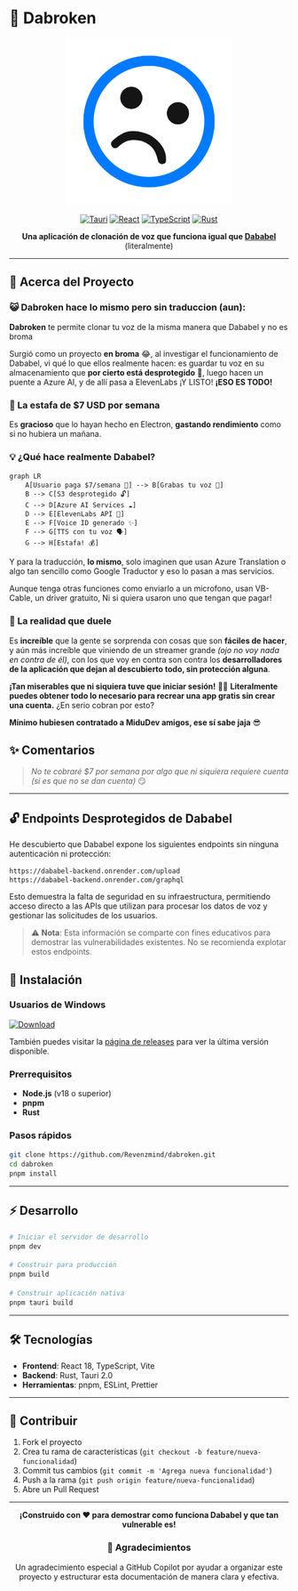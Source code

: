 # 🎤 Dabroken

<div align="center">

<img src="./public/icons/icon.svg" width="300" height="300" alt="Dabroken Logo">


[![Tauri](https://img.shields.io/badge/Tauri-2.0-blue?style=for-the-badge&logo=tauri)](https://tauri.app/)
[![React](https://img.shields.io/badge/React-18.3-61DAFB?style=for-the-badge&logo=react)](https://reactjs.org/)
[![TypeScript](https://img.shields.io/badge/TypeScript-5.6-3178C6?style=for-the-badge&logo=typescript)](https://www.typescriptlang.org/)
[![Rust](https://img.shields.io/badge/Rust-1.0-CE422B?style=for-the-badge&logo=rust)](https://www.rust-lang.org/)

**Una aplicación de clonación de voz que funciona igual que [Dababel](https://www.dababel.com/)** (literalmente)

</div>

---

## 🎯 Acerca del Proyecto

### 😺 **Dabroken** hace lo mismo pero sin traduccion (aun):

**Dabroken** te permite clonar tu voz de la misma manera que Dababel y no es broma

Surgió como un proyecto **en broma** 😂, al investigar el funcionamiento de Dababel, vi qué lo que ellos realmente hacen: es guardar tu voz en su almacenamiento que **por cierto está desprotegido** 🤡, luego hacen un puente a Azure AI, y de allí pasa a ElevenLabs ¡Y LISTO! **¡ESO ES TODO!**

### 💸 La estafa de $7 USD por semana

Es **gracioso** que lo hayan hecho en Electron, **gastando rendimiento** como si no hubiera un mañana. 

### 💡 ¿Qué hace realmente Dababel?

```mermaid
graph LR
    A[Usuario paga $7/semana 💸] --> B[Grabas tu voz 🎤]
    B --> C[S3 desprotegido 🔓]
    C --> D[Azure AI Services ☁️]
    D --> E[ElevenLabs API 🤖]
    E --> F[Voice ID generado ✨]
    F --> G[TTS con tu voz 🗣️]
    G --> H[Estafa! 💰]
```


Y para la traducción, **lo mismo**, solo imaginen que usan Azure Translation o algo tan sencillo como Google Traductor y eso lo pasan a mas servicios.

Aunque tenga otras funciones como enviarlo a un microfono, usan VB-Cable, un driver gratuito, Ni si quiera usaron uno que tengan que pagar!
### 🤯 La realidad que duele

Es **increíble** que la gente se sorprenda con cosas que son **fáciles de hacer**, y aún más increíble que viniendo de un streamer grande *(ojo no voy nada en contra de él)*, con los que voy en contra son contra los **desarrolladores de la aplicación que dejan al descubierto todo, sin protección alguna**. 

**¡Tan miserables que ni siquiera tuve que iniciar sesión!** 🤦‍♂️ **Literalmente puedes obtener todo lo necesario para recrear una app gratis sin crear una cuenta.** ¿En serio cobran por esto?

**Mínimo hubiesen contratado a MiduDev amigos, ese sí sabe jaja** 😎



## ✨ Comentarios

> *No te cobraré $7 por semana por algo que ni siquiera requiere cuenta (si es que no se dan cuenta)* 😏


---
## 🔓 Endpoints Desprotegidos de Dababel

He descubierto que Dababel expone los siguientes endpoints sin ninguna autenticación ni protección:

```
https://dababel-backend.onrender.com/upload
https://dababel-backend.onrender.com/graphql
```

Esto demuestra la falta de seguridad en su infraestructura, permitiendo acceso directo a las APIs que utilizan para procesar los datos de voz y gestionar las solicitudes de los usuarios.

> ⚠️ **Nota**: Esta información se comparte con fines educativos para demostrar las vulnerabilidades existentes. No se recomienda explotar estos endpoints.

## 🚀 Instalación

### Usuarios de Windows

<div>

[![Download](https://img.shields.io/badge/Descargar-Dabroken%20v1.0.0-blue?style=for-the-badge&logo=windows)](https://github.com/RevenzMind/Dabroken/releases/latest)

</div>

También puedes visitar la [página de releases](https://github.com/RevenzMind/Dabroken/releases/latest) para ver la última versión disponible.

### Prerrequisitos

- **Node.js** (v18 o superior)
- **pnpm**
- **Rust**

### Pasos rápidos

```bash
git clone https://github.com/Revenzmind/dabroken.git
cd dabroken
pnpm install
```

---

## ⚡ Desarrollo

```bash
# Iniciar el servidor de desarrollo
pnpm dev

# Construir para producción
pnpm build

# Construir aplicación nativa
pnpm tauri build
```

---

## 🛠️ Tecnologías

- **Frontend**: React 18, TypeScript, Vite
- **Backend**: Rust, Tauri 2.0
- **Herramientas**: pnpm, ESLint, Prettier

---

## 🤝 Contribuir

1. Fork el proyecto
2. Crea tu rama de características (`git checkout -b feature/nueva-funcionalidad`)
3. Commit tus cambios (`git commit -m 'Agrega nueva funcionalidad'`)
4. Push a la rama (`git push origin feature/nueva-funcionalidad`)
5. Abre un Pull Request

---

<div align="center">

**¡Construido con ❤️ para demostrar como funciona Dababel y que tan vulnerable es!**

### 👏 Agradecimientos

Un agradecimiento especial a GitHub Copilot por ayudar a organizar este proyecto y estructurar esta documentación de manera clara y efectiva.

</div>
